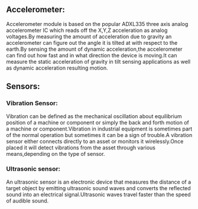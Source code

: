## Accelerometer:
Accelerometer module is based on the popular ADXL335 three axis analog accelerometer IC which reads off the X,Y,Z acceleration as analog voltages.By measuring the amount of acceleration due to gravity an accelerometer can figure out the angle it is tilted at with respect to the earth.By sensing the amount of dynamic acceleration,the accelerometer can find out how fast and in what direction the device is moving.It can measure the static acceleration of gravity in tilt sensing applications as well as dynamic acceleration resulting motion.

## Sensors:
### Vibration Sensor:
Vibration can be defined as the mechanical oscillation about equilibrium position of a machine or component or simply the back and forth motion of a machine or component.Vibration in industrial equipment is sometimes part of the normal operation but sometimes it can be a sign of trouble.A vibration sensor either connects directly to an asset or monitors it wirelessly.Once placed it will detect vibrations from the asset through various means,depending on the type of sensor.
### Ultrasonic sensor:
An ultrasonic sensor is an electronic device that measures the distance of a target object by emitting ultrasonic sound waves and converts the reflected sound into an electrical signal.Ultrasonic waves travel faster than the speed of audible sound.
